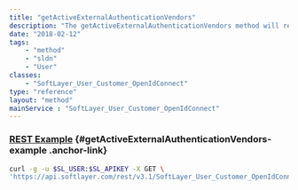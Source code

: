 ```yaml
---
title: "getActiveExternalAuthenticationVendors"
description: "The getActiveExternalAuthenticationVendors method will return a list of available external vendors that a SoftLayer user can authenticate against.  The list will only contain vendors for which the user has at least one active external binding. "
date: "2018-02-12"
tags:
    - "method"
    - "sldn"
    - "User"
classes:
    - "SoftLayer_User_Customer_OpenIdConnect"
type: "reference"
layout: "method"
mainService : "SoftLayer_User_Customer_OpenIdConnect"
---
```


### [REST Example](#getActiveExternalAuthenticationVendors-example) <a href="/article/rest/"><i class="fas fa-question"></i></a> {#getActiveExternalAuthenticationVendors-example .anchor-link} 
```bash
curl -g -u $SL_USER:$SL_APIKEY -X GET \
'https://api.softlayer.com/rest/v3.1/SoftLayer_User_Customer_OpenIdConnect/getActiveExternalAuthenticationVendors'
```
